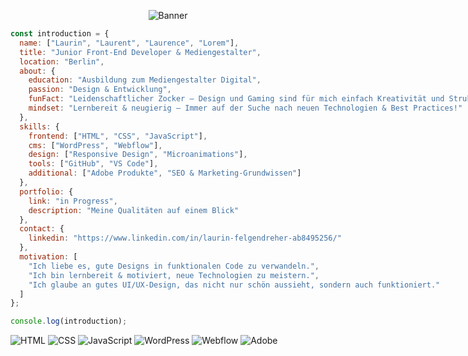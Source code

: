 <!-- Banner einfügen -->
<p align="center">
  <img src="public/LinkedIn-Banner-Blue.jpg" alt="Banner"/>
</p

```javascript
const introduction = {
  name: ["Laurin", "Laurent", "Laurence", "Lorem"],
  title: "Junior Front-End Developer & Mediengestalter",
  location: "Berlin",
  about: {
    education: "Ausbildung zum Mediengestalter Digital",
    passion: "Design & Entwicklung",
    funFact: "Leidenschaftlicher Zocker – Design und Gaming sind für mich einfach Kreativität und Struktur. 🎮🎨",
    mindset: "Lernbereit & neugierig – Immer auf der Suche nach neuen Technologien & Best Practices!"
  },
  skills: {
    frontend: ["HTML", "CSS", "JavaScript"],
    cms: ["WordPress", "Webflow"],
    design: ["Responsive Design", "Microanimations"],
    tools: ["GitHub", "VS Code"],
    additional: ["Adobe Produkte", "SEO & Marketing-Grundwissen"]
  },
  portfolio: {
    link: "in Progress",
    description: "Meine Qualitäten auf einem Blick"
  },
  contact: {
    linkedin: "https://www.linkedin.com/in/laurin-felgendreher-ab8495256/"
  },
  motivation: [
    "Ich liebe es, gute Designs in funktionalen Code zu verwandeln.",
    "Ich bin lernbereit & motiviert, neue Technologien zu meistern.",
    "Ich glaube an gutes UI/UX-Design, das nicht nur schön aussieht, sondern auch funktioniert."
  ]
};

console.log(introduction);

```
<p>
  <img src="https://img.shields.io/badge/-HTML5-orange?style=flat&logo=html5" alt="HTML"/>
  <img src="https://img.shields.io/badge/-CSS3-blue?style=flat&logo=css3" alt="CSS"/>
  <img src="https://img.shields.io/badge/-JavaScript-yellow?style=flat&logo=javascript" alt="JavaScript"/>
  <img src="https://img.shields.io/badge/-WordPress-blue?style=flat&logo=wordpress" alt="WordPress"/>
  <img src="https://img.shields.io/badge/-Webflow-purple?style=flat&logo=webflow" alt="Webflow"/>
  <img src="https://img.shields.io/badge/-Adobe-red?style=flat&logo=adobe" alt="Adobe"/>
</p>

